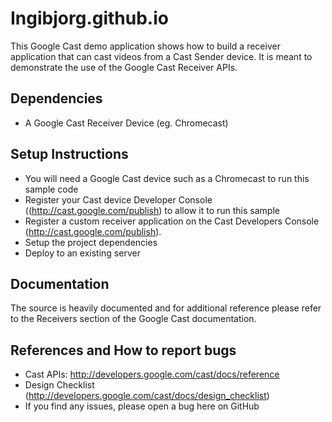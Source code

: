 # Ingibjorg.github.io

This Google Cast demo application shows how to build a receiver application that can cast videos from a Cast Sender device. It is meant to demonstrate the use of the Google Cast Receiver APIs. 

## Dependencies
* A Google Cast Receiver Device (eg. Chromecast)

## Setup Instructions
* You will need a Google Cast device such as a Chromecast to run this sample code
* Register your Cast device Developer Console ((http://cast.google.com/publish) to allow it to run this sample
* Register a custom receiver application on the Cast Developers Console (http://cast.google.com/publish).
* Setup the project dependencies
* Deploy to an existing server

## Documentation
The source is heavily documented and for additional reference please refer to the Receivers section of the Google Cast documentation.

## References and How to report bugs
* Cast APIs: http://developers.google.com/cast/docs/reference
* Design Checklist (http://developers.google.com/cast/docs/design_checklist)
* If you find any issues, please open a bug here on GitHub